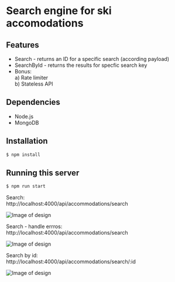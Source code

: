 # Search engine for ski accomodations

## Features
- Search - returns an ID for a specific search (according payload)
- SearchById - returns the results for specfic search key
- Bonus: <br>
    a) Rate limiter  <br>
    b) Stateless API

## Dependencies
- Node.js
- MongoDB

## Installation

```bash
$ npm install
```

## Running this server 

```bash
$ npm run start
```


Search: <br>
 http://localhost:4000/api/accommodations/search

![Image of design](https://res.cloudinary.com/dtwqtpteb/image/upload/v1729685902/obtuuo0s1l4sezplzvlc.png)


Search - handle errros: <br>
 http://localhost:4000/api/accommodations/search

![Image of design](https://res.cloudinary.com/dtwqtpteb/image/upload/v1729707517/dcre6cfik8umcoy21gfu.png)


Search by id: <br>
 http://localhost:4000/api/accommodations/search/:id

![Image of design](https://res.cloudinary.com/dtwqtpteb/image/upload/v1729685992/g8w5gvpsfzeyfybv1tql.png)